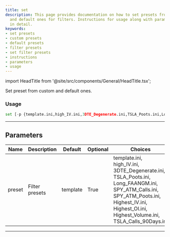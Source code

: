 ```yaml
---
title: set
description: This page provides documentation on how to set presets from both custom
  and default ones for filters. Instructions for usage along with parameters are described
  in detail.
keywords:
- set presets
- custom presets
- default presets
- filter presets
- set filter presets
- instructions
- parameters
- usage
---
```


import HeadTitle from '@site/src/components/General/HeadTitle.tsx';

<HeadTitle title="set - Screen - Options - Stocks - Reference | OpenBB Terminal Docs" />

Set preset from custom and default ones.

### Usage

```python
set [-p {template.ini,high_IV.ini,3DTE_Degenerate.ini,TSLA_Poots.ini,Long_FAANGM.ini,SPY_ATM_Calls.ini,SPY_ATM_Poots.ini,Highest_IV.ini,Highest_OI.ini,Highest_Volume.ini,TSLA_Calls_90Days.ini}]
```

---

## Parameters

| Name | Description | Default | Optional | Choices |
| ---- | ----------- | ------- | -------- | ------- |
| preset | Filter presets | template | True | template.ini, high_IV.ini, 3DTE_Degenerate.ini, TSLA_Poots.ini, Long_FAANGM.ini, SPY_ATM_Calls.ini, SPY_ATM_Poots.ini, Highest_IV.ini, Highest_OI.ini, Highest_Volume.ini, TSLA_Calls_90Days.ini |

---
